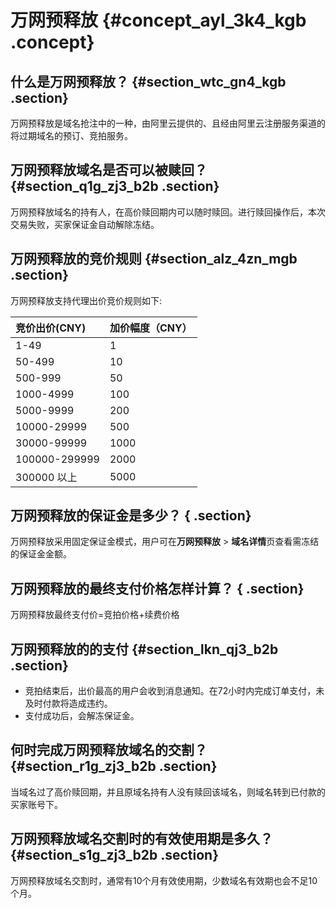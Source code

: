# 万网预释放 {#concept_ayl_3k4_kgb .concept}

## 什么是万网预释放？ {#section_wtc_gn4_kgb .section}

万网预释放是域名抢注中的一种，由阿里云提供的、且经由阿里云注册服务渠道的将过期域名的预订、竞拍服务。

## 万网预释放域名是否可以被赎回？ {#section_q1g_zj3_b2b .section}

万网预释放域名的持有人，在高价赎回期内可以随时赎回。进行赎回操作后，本次交易失败，买家保证金自动解除冻结。

## 万网预释放的竞价规则 {#section_alz_4zn_mgb .section}

万网预释放支持代理出价竞价规则如下:

|竞价出价\(CNY\)|加价幅度（CNY）|
|:----------|:--------|
|1-49|1|
|50-499|10|
|500-999|50|
|1000-4999|100|
|5000-9999|200|
|10000-29999|500|
|30000-99999|1000|
|100000-299999|2000|
|300000 以上|5000|

## 万网预释放的保证金是多少？ { .section}

万网预释放采用固定保证金模式，用户可在**万网预释放** \> **域名详情**页查看需冻结的保证金金额。

## 万网预释放的最终支付价格怎样计算？ { .section}

万网预释放最终支付价=竞拍价格+续费价格

## 万网预释放的的支付 {#section_lkn_qj3_b2b .section}

-   竞拍结束后，出价最高的用户会收到消息通知。在72小时内完成订单支付，未及时付款将造成违约。
-   支付成功后，会解冻保证金。

## 何时完成万网预释放域名的交割？ {#section_r1g_zj3_b2b .section}

当域名过了高价赎回期，并且原域名持有人没有赎回该域名，则域名转到已付款的买家账号下。

## 万网预释放域名交割时的有效使用期是多久？ {#section_s1g_zj3_b2b .section}

万网预释放域名交割时，通常有10个月有效使用期，少数域名有效期也会不足10个月。

